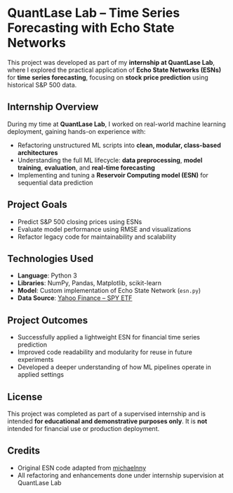# QuantLase Lab – Time Series Forecasting with Echo State Networks

This project was developed as part of my **internship at QuantLase Lab**, where I explored the practical application of **Echo State Networks (ESNs)** for **time series forecasting**, focusing on **stock price prediction** using historical S&P 500 data.

## Internship Overview

During my time at **QuantLase Lab**, I worked on real-world machine learning deployment, gaining hands-on experience with:

- Refactoring unstructured ML scripts into **clean, modular, class-based architectures**  
- Understanding the full ML lifecycle: **data preprocessing**, **model training**, **evaluation**, and **real-time forecasting**  
- Implementing and tuning a **Reservoir Computing model (ESN)** for sequential data prediction

## Project Goals

- Predict S&P 500 closing prices using ESNs  
- Evaluate model performance using RMSE and visualizations  
- Refactor legacy code for maintainability and scalability  

## Technologies Used

- **Language**: Python 3  
- **Libraries**: NumPy, Pandas, Matplotlib, scikit-learn  
- **Model**: Custom implementation of Echo State Network (`esn.py`)  
- **Data Source**: [Yahoo Finance – SPY ETF](https://finance.yahoo.com/quote/SPY/history/)

## Project Outcomes

- Successfully applied a lightweight ESN for financial time series prediction  
- Improved code readability and modularity for reuse in future experiments  
- Developed a deeper understanding of how ML pipelines operate in applied settings

## License

This project was completed as part of a supervised internship and is intended **for educational and demonstrative purposes only**. It is **not** intended for financial use or production deployment.

## Credits

- Original ESN code adapted from [michaelnny](https://github.com/michaelnny/ReservoirComputing/blob/main/RC_StockPriceSPY.py)  
- All refactoring and enhancements done under internship supervision at QuantLase Lab
